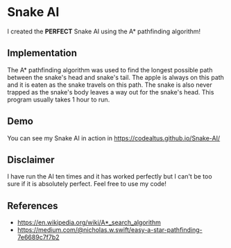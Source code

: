 # Snake AI
I created the __PERFECT__ Snake AI using the A* pathfinding algorithm! 

## Implementation
The A* pathfinding algorithm was used to find the longest possible path between the snake's head and snake's tail. The apple is always on this path and it is eaten as the snake travels on this path. The snake is also never trapped as the snake's body leaves a way out for the snake's head. This program usually takes 1 hour to run.

## Demo
You can see my Snake AI in action in https://codealtus.github.io/Snake-AI/

## Disclaimer

I have run the AI ten times and it has worked perfectly but I can't be too sure if it is absolutely perfect. Feel free to use my code!

## References
- https://en.wikipedia.org/wiki/A*_search_algorithm
- https://medium.com/@nicholas.w.swift/easy-a-star-pathfinding-7e6689c7f7b2